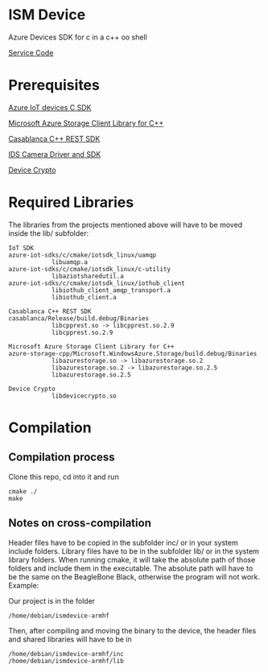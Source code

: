 # ISM Device

Azure Devices SDK for c in a c++ oo shell

[Service Code](https://github.com/c-armbrust/ismserviceconsole)

# Prerequisites
[Azure IoT devices C SDK](https://github.com/Azure/azure-iot-sdks/tree/master/c)

[Microsoft Azure Storage Client Library for C++](https://github.com/Azure/azure-storage-cpp)

[Casablanca C++ REST SDK](https://github.com/Microsoft/cpprestsdk/wiki/How-to-build-for-Linux)

[IDS Camera Driver and SDK](https://en.ids-imaging.com/download-ueye-emb-hardfloat.html)

[Device Crypto](https://github.com/LeoReentry/ism-device-crypto)


# Required Libraries

The libraries from the projects mentioned above will have to be moved inside the lib/ subfolder:

```
IoT SDK
azure-iot-sdks/c/cmake/iotsdk_linux/uamqp
            libuamqp.a              
azure-iot-sdks/c/cmake/iotsdk_linux/c-utility
            libaziotsharedutil.a
azure-iot-sdks/c/cmake/iotsdk_linux/iothub_client
            libiothub_client_amqp_transport.a
            libiothub_client.a
                                                    
Casablanca C++ REST SDK
casablanca/Release/build.debug/Binaries
            libcpprest.so -> libcpprest.so.2.9
            libcpprest.so.2.9
            
Microsoft Azure Storage Client Library for C++
azure-storage-cpp/Microsoft.WindowsAzure.Storage/build.debug/Binaries
            libazurestorage.so -> libazurestorage.so.2
            libazurestorage.so.2 -> libazurestorage.so.2.5
            libazurestorage.so.2.5
            
Device Crypto
            libdevicecrypto.so

```


# Compilation

## Compilation process
Clone this repo, cd into it and run
```
cmake ./
make
```

## Notes on cross-compilation

Header files have to be copied in the subfolder inc/ or in your system include folders.
Library files have to be in the subfolder lib/ or in the system library folders. When 
running cmake, it will take the absolute path of those folders and include them in the 
executable. The absolute path will have to be the same on the BeagleBone Black, otherwise 
the program will not work. Example:

Our project is in the folder
```
/home/debian/ismdevice-armhf
```
Then, after compiling and moving the binary to the device, the header files and shared
libraries will have to be in
```
/home/debian/ismdevice-armhf/inc
/home/debian/ismdevice-armhf/lib
```
